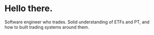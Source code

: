 # Hello there.

Software engineer who trades. Solid understanding of ETFs and PT, and how to built trading systems around them.